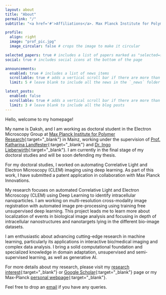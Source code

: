 ```yaml
---
layout: about
title: "About"
permalink: "/"
subtitle: "<a href='#'>Affiliations</a>. Max Planck Institute for Polymer Research, Mainz, Germany."

profile:
  align: right
  image: "prof_pic.jpg"
  image_circular: false # crops the image to make it circular

selected_papers: true # includes a list of papers marked as "selected={true}"
social: true # includes social icons at the bottom of the page

announcements:
  enabled: true # includes a list of news items
  scrollable: true # adds a vertical scroll bar if there are more than 3 news items
  limit: 5 # leave blank to include all the news in the `_news` folder

latest_posts:
  enabled: false
  scrollable: true # adds a vertical scroll bar if there are more than 3 new posts items
  limit: 3 # leave blank to include all the blog posts
---
```

Hello, welcome to my homepage!

My name is Daksh, and I am working as doctoral student in the Electron Microscopy Group at [Max Planck Institute for Polymer Research](https://www.mpip-mainz.mpg.de/en/home){:target="_blank"} in Mainz, working under the supervision of [Prof. Katharina Landfester](https://www.mpip-mainz.mpg.de/en/landfester/director){:target="_blank"} and [Dr. Ingo Lieberwirth](https://www.mpip-mainz.mpg.de/en/landfester/groups/lieberwirth){:target="_blank"}. I am currently in the final stage of my doctoral studies and will be soon defending my thesis.

For my doctoral studies, I worked on automating Correlative Light and Electron Microscopy (CLEM) imaging using deep learning. As part of this work, I have submitted a patent application in collaboration with Max Planck Innovations.

My research focuses on automated Correlative Light and Electron Microscopy (CLEM) using Deep Learning to identify intracellular nanoparticles. I am  working on multi-resolution cross-modality image registration with automated image pre-processing using training free unsupervised deep learning. This project leads me to learn more about localization of events in biological image analysis and focusing in depth of intracellular nanostructures and nanotargets lying in the different bio-image datasets.

I am enthusiastic about advancing cutting-edge research in machine learning, particularly its applications in interactive bio/medical imaging and complex data analysis. I bring a solid computational foundation and specialized knowledge in domain adaptation, unsupervised and semi-supervised learning, as well as generative AI.

For more details about my research, please visit my [research interest](https://daksh-daksh.github.io/publications/){:target="_blank"} or [Google Scholar](https://scholar.google.com/citations?user=D6JegN4AAAAJ&hl=en){:target="_blank"} page or my Max-Planck [personal webpage](https://www.mpip-mainz.mpg.de/person/122092/121045){:target="_blank"}.

Feel free to drop an [email](mailto:dakshgfsu@gmail.com) if you have any queries.
